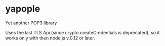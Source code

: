 # yapople
Yet another POP3 library

Uses the last TLS Api (since crypto.createCredentials is deprecated),
so it works only with then node.js v.0.12 or later.